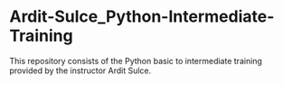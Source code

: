 # Ardit-Sulce_Python-Intermediate-Training
This repository consists of the Python basic to intermediate training provided by the instructor Ardit Sulce.
